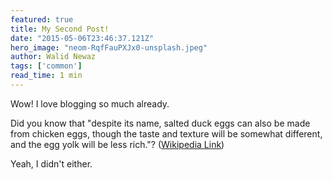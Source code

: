 ```yaml
---
featured: true
title: My Second Post!
date: "2015-05-06T23:46:37.121Z"
hero_image: "neom-RqfFauPXJx0-unsplash.jpeg"
author: Walid Newaz
tags: ['common']
read_time: 1 min
---
```


Wow! I love blogging so much already.

Did you know that "despite its name, salted duck eggs can also be made from
chicken eggs, though the taste and texture will be somewhat different, and the
egg yolk will be less rich."?
([Wikipedia Link](https://en.wikipedia.org/wiki/Salted_duck_egg))

Yeah, I didn't either.
